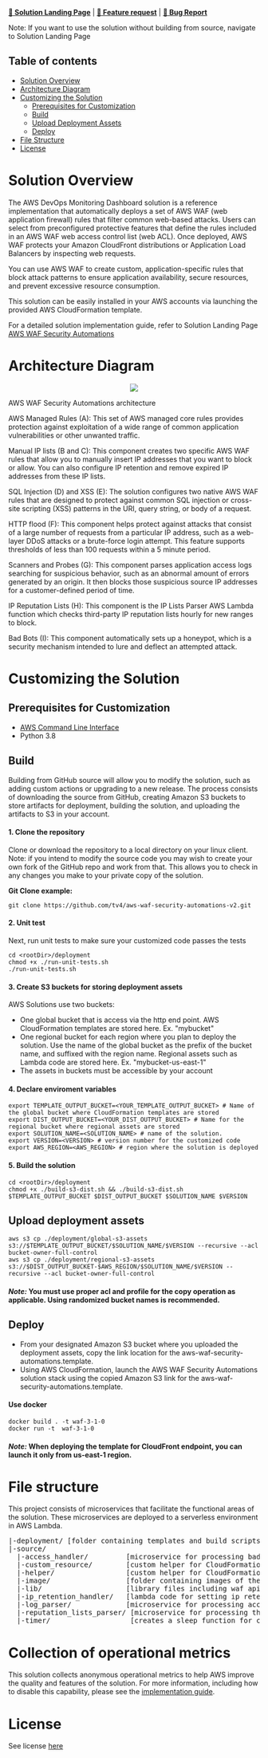 **[🚀 Solution Landing Page](https://aws.amazon.com/solutions/implementations/aws-waf-security-automations)** | **[🚧 Feature request](https://github.com/awslabs/aws-waf-security-automations/issues/new?assignees=&labels=feature-request%2C+enhancement&template=feature_request.md&title=)** | **[🐛 Bug Report](https://github.com/awslabs/aws-waf-security-automations/issues/new?assignees=&labels=bug%2C+triage&template=bug_report.md&title=)**

Note: If you want to use the solution without building from source, navigate to Solution Landing Page

## Table of contents

- [Solution Overview](#solution-overview)
- [Architecture Diagram](#architecture-diagram)
- [Customizing the Solution](#customizing-the-solution)
  - [Prerequisites for Customization](#prerequisites-for-customization)
  - [Build](#build)
  - [Upload Deployment Assets](#upload-deployment-assets)
  - [Deploy](#deploy)
- [File Structure](#file-structure)
- [License](#license)

<a name="solution-overview"></a>
# Solution Overview

The AWS DevOps Monitoring Dashboard solution is a reference implementation that automatically deploys a set of AWS WAF (web application firewall) rules that filter common web-based attacks. Users can select from preconfigured protective features that define the rules included in an AWS WAF web access control list (web ACL). Once deployed, AWS WAF protects your Amazon CloudFront distributions or Application Load Balancers by inspecting web requests.

You can use AWS WAF to create custom, application-specific rules that block attack patterns to ensure application availability, secure resources, and prevent excessive resource consumption.

This solution can be easily installed in your AWS accounts via launching the provided AWS CloudFormation template.

For a detailed solution implementation guide, refer to Solution Landing Page [AWS WAF Security Automations](https://aws.amazon.com/solutions/implementations/aws-waf-security-automations)

<a name="architecture-diagram"></a>
# Architecture Diagram

<p align="center">
  <img src="source/image/architecture_diagram.png">
  <br/>
</p>

AWS WAF Security Automations architecture

AWS Managed Rules (A): This set of AWS managed core rules provides protection against exploitation of a wide range of common application vulnerabilities or other unwanted traffic.

Manual IP lists (B and C): This component creates two specific AWS WAF rules that allow you to manually insert IP addresses that you want to block or allow. You can also configure IP retention and remove expired IP addresses from these IP lists.

SQL Injection (D) and XSS (E): The solution configures two native AWS WAF rules that are designed to protect against common SQL injection or cross-site scripting (XSS) patterns in the URI, query string, or body of a request.

HTTP flood (F): This component helps protect against attacks that consist of a large number of requests from a particular IP address, such as a web-layer DDoS attacks or a brute-force login attempt. This feature supports thresholds of less than 100 requests within a 5 minute period.

Scanners and Probes (G): This component parses application access logs searching for suspicious behavior, such as an abnormal amount of errors generated by an origin. It then blocks those suspicious source IP addresses for a customer-defined period of time.

IP Reputation Lists (H): This component is the IP Lists Parser AWS Lambda function which checks third-party IP reputation lists hourly for new ranges to block.

Bad Bots (I): This component automatically sets up a honeypot, which is a security mechanism intended to lure and deflect an attempted attack.

<a name="customizing-the-solution"></a>
# Customizing the Solution

<a name="prerequisites-for-customization"></a>
## Prerequisites for Customization

* [AWS Command Line Interface](https://aws.amazon.com/cli/)
* Python 3.8

<a name="build"></a>
## Build

Building from GitHub source will allow you to modify the solution, such as adding custom actions or upgrading to a new release. The process consists of downloading the source from GitHub, creating Amazon S3 buckets to store artifacts for deployment, building the solution, and uploading the artifacts to S3 in your account.

#### 1. Clone the repository

Clone or download the repository to a local directory on your linux client. Note: if you intend to modify the source code you may wish to create your own fork of the GitHub repo and work from that. This allows you to check in any changes you make to your private copy of the solution.

**Git Clone example:**

```
git clone https://github.com/tv4/aws-waf-security-automations-v2.git
```

#### 2. Unit test
Next, run unit tests to make sure your customized code passes the tests

```
cd <rootDir>/deployment
chmod +x ./run-unit-tests.sh
./run-unit-tests.sh
```

#### 3. Create S3 buckets for storing deployment assets

AWS Solutions use two buckets:

* One global bucket that is access via the http end point. AWS CloudFormation templates are stored here. Ex. "mybucket"
* One regional bucket for each region where you plan to deploy the solution. Use the name of the global bucket as the prefix of the bucket name, and suffixed with the region name. Regional assets such as Lambda code are stored here. Ex. "mybucket-us-east-1"
* The assets in buckets must be accessible by your account

#### 4. Declare enviroment variables
```
export TEMPLATE_OUTPUT_BUCKET=<YOUR_TEMPLATE_OUTPUT_BUCKET> # Name of the global bucket where CloudFormation templates are stored
export DIST_OUTPUT_BUCKET=<YOUR_DIST_OUTPUT_BUCKET> # Name for the regional bucket where regional assets are stored
export SOLUTION_NAME=<SOLUTION_NAME> # name of the solution.
export VERSION=<VERSION> # version number for the customized code
export AWS_REGION=<AWS_REGION> # region where the solution is deployed
```
#### 5. Build the solution
```
cd <rootDir>/deployment
chmod +x ./build-s3-dist.sh && ./build-s3-dist.sh $TEMPLATE_OUTPUT_BUCKET $DIST_OUTPUT_BUCKET $SOLUTION_NAME $VERSION
```

<a name="upload-deployment-assets"></a>
## Upload deployment assets
```
aws s3 cp ./deployment/global-s3-assets s3://$TEMPLATE_OUTPUT_BUCKET/$SOLUTION_NAME/$VERSION --recursive --acl bucket-owner-full-control
aws s3 cp ./deployment/regional-s3-assets s3://$DIST_OUTPUT_BUCKET-$AWS_REGION/$SOLUTION_NAME/$VERSION --recursive --acl bucket-owner-full-control
```
#### _Note:_ You must use proper acl and profile for the copy operation as applicable. Using randomized bucket names is recommended.

<a name="deploy"></a>
## Deploy

* From your designated Amazon S3 bucket where you uploaded the deployment assets, copy the link location for the aws-waf-security-automations.template.
* Using AWS CloudFormation, launch the AWS WAF Security Automations solution stack using the copied Amazon S3 link for the aws-waf-security-automations.template.

#### Use docker
```
docker build . -t waf-3-1-0
docker run -t  waf-3-1-0
```
#### _Note:_ When deploying the template for CloudFront endpoint, you can launch it only from us-east-1 region.

<a name="file-structure"></a>
# File structure

This project consists of microservices that facilitate the functional areas of the solution. These microservices are deployed to a serverless environment in AWS Lambda.

<pre>
|-deployment/ [folder containing templates and build scripts]
|-source/
  |-access_handler/         [microservice for processing bad bots honeypot endpoint access. This AWS Lambda function intercepts the suspicious request and adds the source IP address to the AWS WAF block list]
  |-custom_resource/        [custom helper for CloudFormation deployment template]
  |-helper/                 [custom helper for CloudFormation deployment dependency check and auxiliary functions]
  |-image/                  [folder containing images of the solution such as architecture diagram]
  |-lib/                    [library files including waf api calls and other common functions used in the solution]
  |-ip_retention_handler/   [lambda code for setting ip retention and removing expired ips]
  |-log_parser/             [microservice for processing access logs searching for suspicious behavior and add the corresponding source IP addresses to an AWS WAF block list]
  |-reputation_lists_parser/ [microservice for processing third-party IP reputation lists and add malicious IP addresses to an AWS WAF block list]
  |-timer/                   [creates a sleep function for cloudformation to pace the creation of ip_sets]
</pre>

<a name="Collection of operational metrics"></a>
# Collection of operational metrics

This solution collects anonymous operational metrics to help AWS improve the quality and features of the solution. For more information, including how to disable this capability, please see the [implementation guide](https://docs.aws.amazon.com/solutions/latest/aws-waf-security-automations/appendix-g.html).

<a name="license"></a>
# License

See license [here](https://github.com/awslabs/aws-waf-security-automations/blob/master/LICENSE.txt)
